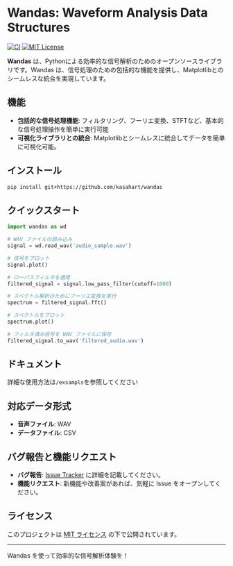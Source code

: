 # Wandas: **W**aveform **An**alysis **Da**ta **S**tructures

[![CI](https://github.com/kasahart/wandas/actions/workflows/ci.yml/badge.svg)](https://github.com/kasahart/wandas/actions/workflows/ci.yml)
[![MIT License](https://img.shields.io/badge/License-MIT-yellow.svg)](https://github.com/kasahart/wandas/blob/main/LICENSE)

**Wandas** は、Pythonによる効率的な信号解析のためのオープンソースライブラリです。Wandas は、信号処理のための包括的な機能を提供し、Matplotlibとのシームレスな統合を実現しています。

## 機能

- **包括的な信号処理機能**: フィルタリング、フーリエ変換、STFTなど、基本的な信号処理操作を簡単に実行可能
- **可視化ライブラリとの統合**: Matplotlibとシームレスに統合してデータを簡単に可視化可能。

## インストール

```bash
pip install git+https://github.com/kasahart/wandas
```

## クイックスタート

```python
import wandas as wd

# WAV ファイルの読み込み
signal = wd.read_wav('audio_sample.wav')

# 信号をプロット
signal.plot()

# ローパスフィルタを適用
filtered_signal = signal.low_pass_filter(cutoff=1000)

# スペクトル解析のためにフーリエ変換を実行
spectrum = filtered_signal.fft()

# スペクトルをプロット
spectrum.plot()

# フィルタ済み信号を WAV ファイルに保存
filtered_signal.to_wav('filtered_audio.wav')
```

## ドキュメント

詳細な使用方法は`/exsampls`を参照してください

## 対応データ形式

- **音声ファイル**: WAV
- **データファイル**: CSV

## バグ報告と機能リクエスト

- **バグ報告**: [Issue Tracker](https://github.com/kasahart/wandas/issues) に詳細を記載してください。
- **機能リクエスト**: 新機能や改善案があれば、気軽に Issue をオープンしてください。

## ライセンス

このプロジェクトは [MIT ライセンス](LICENSE) の下で公開されています。

---

Wandas を使って効率的な信号解析体験を！
